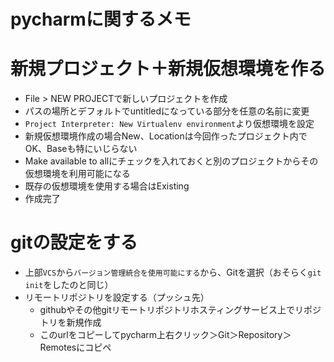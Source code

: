 # pycharmに関するメモ

# 新規プロジェクト＋新規仮想環境を作る
- File > NEW PROJECTで新しいプロジェクトを作成
- パスの場所とデフォルトでuntitledになっている部分を任意の名前に変更
- `Project Interpreter: New Virtualenv environment`より仮想環境を設定
- 新規仮想環境作成の場合New、Locationは今回作ったプロジェクト内でOK、Baseも特にいじらない
- Make available to allにチェックを入れておくと別のプロジェクトからその仮想環境を利用可能になる
- 既存の仮想環境を使用する場合はExisting
- 作成完了

# gitの設定をする
- 上部`VCS`から`バージョン管理統合を使用可能にする`から、Gitを選択（おそらく`git init`をしたのと同じ）
- リモートリポジトリを設定する（プッシュ先）
  - githubやその他gitリモートリポジトリホスティングサービス上でリポジトリを新規作成
  - このurlをコピーしてpycharm上右クリック＞Git＞Repository＞Remotesにコピペ
